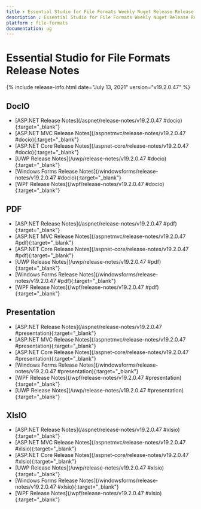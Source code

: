 ```yaml
---
title : Essential Studio for File Formats Weekly Nuget Release Release Notes  
description : Essential Studio for File Formats Weekly Nuget Release Release Notes  
platform : file-formats
documentation: ug
---
```


# Essential Studio for File Formats  Release Notes  

{% include release-info.html date="July 13, 2021" version="v19.2.0.47" %} 


## DocIO

* [ASP.NET Release Notes](/aspnet/release-notes/v19.2.0.47
#docio){:target="_blank"}
* [ASP.NET MVC Release Notes](/aspnetmvc/release-notes/v19.2.0.47
#docio){:target="_blank"}
* [ASP.NET Core Release Notes](/aspnet-core/release-notes/v19.2.0.47
#docio){:target="_blank"}
* [UWP Release Notes](/uwp/release-notes/v19.2.0.47
#docio){:target="_blank"}
* [Windows Forms Release Notes](/windowsforms/release-notes/v19.2.0.47
#docio){:target="_blank"}
* [WPF Release Notes](/wpf/release-notes/v19.2.0.47
#docio){:target="_blank"}


## PDF

* [ASP.NET Release Notes](/aspnet/release-notes/v19.2.0.47
#pdf){:target="_blank"}
* [ASP.NET MVC Release Notes](/aspnetmvc/release-notes/v19.2.0.47
#pdf){:target="_blank"}
* [ASP.NET Core Release Notes](/aspnet-core/release-notes/v19.2.0.47
#pdf){:target="_blank"}
* [UWP Release Notes](/uwp/release-notes/v19.2.0.47
#pdf){:target="_blank"}
* [Windows Forms Release Notes](/windowsforms/release-notes/v19.2.0.47
#pdf){:target="_blank"}
* [WPF Release Notes](/wpf/release-notes/v19.2.0.47
#pdf){:target="_blank"}


## Presentation

* [ASP.NET Release Notes](/aspnet/release-notes/v19.2.0.47
#presentation){:target="_blank"}
* [ASP.NET MVC Release Notes](/aspnetmvc/release-notes/v19.2.0.47
#presentation){:target="_blank"}
* [ASP.NET Core Release Notes](/aspnet-core/release-notes/v19.2.0.47
#presentation){:target="_blank"}
* [Windows Forms Release Notes](/windowsforms/release-notes/v19.2.0.47
#presentation){:target="_blank"}
* [WPF Release Notes](/wpf/release-notes/v19.2.0.47
#presentation){:target="_blank"}
* [UWP Release Notes](/uwp/release-notes/v19.2.0.47
#presentation){:target="_blank"}


## XlsIO

* [ASP.NET Release Notes](/aspnet/release-notes/v19.2.0.47
#xlsio){:target="_blank"}
* [ASP.NET MVC Release Notes](/aspnetmvc/release-notes/v19.2.0.47
#xlsio){:target="_blank"}
* [ASP.NET Core Release Notes](/aspnet-core/release-notes/v19.2.0.47
#xlsio){:target="_blank"}
* [UWP Release Notes](/uwp/release-notes/v19.2.0.47
#xlsio){:target="_blank"}
* [Windows Forms Release Notes](/windowsforms/release-notes/v19.2.0.47
#xlsio){:target="_blank"}
* [WPF Release Notes](/wpf/release-notes/v19.2.0.47
#xlsio){:target="_blank"}

